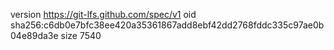 version https://git-lfs.github.com/spec/v1
oid sha256:c6db0e7bfc38ee420a35361867add8ebf42dd2768fddc335c97ae0b04e89da3e
size 7540
